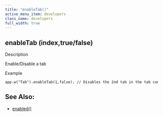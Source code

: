```yaml
---
title: "enableTab()"
active_menu_item: developers
class_name: developers
full_width: true
---
```



## enableTab (index,true/false)

Description

Enable/Disable a tab

Example

    app.w("Tab").enableTab(1,false); // Disables the 2nd tab in the tab container
   

## See Also:

 - [enabled()](../../widget-data-state-manipulation/enabled)

